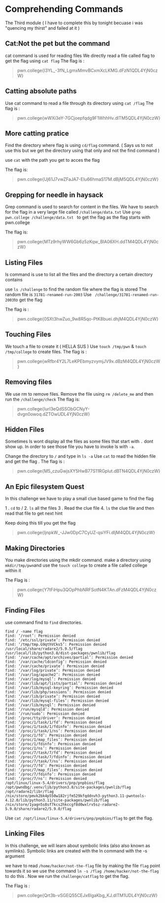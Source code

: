 # Comprehending Commands
 The Third module ( I have to complete this by tonight becuase i was "quencing my thirst" and failed at it )

## Cat:Not the pet but the command

cat command is used for reading files 
We directly read a file called flag to  get the flag using `cat flag`
The flag is :
>pwn.college{I3YL_-3fN_LgmxMmvBCxmXcLKMG.dFzN1QDL4YjN0czW}

## Catting absolute paths 
Use cat command to read a file through its directory using `cat /flag`
The flag is :
>pwn.college{wWXi3eY-7GCjoepfqdg9F1WhhHv.dlTM5QDL4YjN0czW}

## More catting pratice 
Find the directory where flag is using `cd/flag` command. ( Says us to not use this but we get the directory using that only and not the find command )

use `cat` with the path you get to acces the flag 

The flag is:
>pwn.college{Uj61J7vwZFaJA7-EIu66hmaS17M.dBjM5QDL4YjN0czW}

## Grepping for needle in haysack

 Grep command is used to search for content in the files. 
 We have to search for the flag in a very large file called `/challenge/data.txt`
 Use `grep pwn.college /challenge/data.txt ` to get the flag as the flag starts with pwn.college

The flag is:
>pwn.college{MTz9rhyWW6Gb6z5zKqw_BlA06XH.ddTM4QDL4YjN0czW}

## Listing Files
ls command is use to list all the files and the directory a certain directory contains 

use `ls /challenge` to find the random file where the flag is stored 
The random file is `31781-renamed-run-2003`
Use ` /challenge/31781-renamed-run-2003`to get the flag 

The flag is :
>pwn.college{0SXt3hwZuo_9w8R5qo-PtK8buei.dhjM4QDL4YjN0czW}

## Touching Files
We touch  a file to create it ( HELLA SUS ) 
Use `touch /tmp/pwn` & `touch /tmp/college` to create files. 
The flag is : 
>pwn.college{wRfbr4Y2L7LeKPEbmyzvymjJV9x.dBzM4QDL4YjN0czW}

## Removing files 
We use rm to remove files.
Remove the file using `rm /delete_me` and then run the `/challenge/check`
The flag is:
>pwn.college{IurI3eQdSSObGCNyY-dvgn0owoq.dZTOwUDL4YjN0czW}

## Hidden Files
Sometimes ls wont display all the files as some files that start with `.` dont show up. In order to see those file you have to invoke ls with `-a`.
 
Change the directory to `/` and type in `ls -a` 
Use `cat` to read the hidden file and get the flag .
The flag is :
>pwn.college{M5_czuGwjsXY5HwB77S11RGplut.dBTN4QDL4YjN0czW}

## An Epic filesystem Quest
 In this challenge we have to play a small clue based game to find the flag

1 . `cd` to /
2.  `ls` all the files 
3 . Read the clue file 
4. `ls` the clue file and then read that file to get next hint 

Keep doing this till you get the flag 
>pwn.college{IjnpkW_-JJw0DpC7CyUZ-qsiYFi.dljM4QDL4YjN0czW}

## Making Directories
You make directories using the mkdir command.
make a directory using `mkdir/tmp/pwn`and use the `touch college` to create a file called college within it 

The Flag is :
>pwn.college{Y7tFiHpu3QOpPhbNRFSotN4KTAn.dFzM4QDL4YjN0czW}

## Finding Files
use command find to `find` directories.
```
find / -name flag
find: ‘/root’: Permission denied
find: ‘/etc/ssl/private’: Permission denied
find: ‘/tmp/tmp.G9qthVCks5’: Permission denied
/usr/local/share/radare2/5.9.5/flag
/usr/local/lib/python3.8/dist-packages/pwnlib/flag
find: ‘/var/cache/apt/archives/partial’: Permission denied
find: ‘/var/cache/ldconfig’: Permission denied
find: ‘/var/cache/private’: Permission denied
find: ‘/var/log/private’: Permission denied
find: ‘/var/log/apache2’: Permission denied
find: ‘/var/log/mysql’: Permission denied
find: ‘/var/lib/apt/lists/partial’: Permission denied
find: ‘/var/lib/mysql-keyring’: Permission denied
find: ‘/var/lib/php/sessions’: Permission denied
find: ‘/var/lib/private’: Permission denied
find: ‘/var/lib/mysql-files’: Permission denied
find: ‘/var/lib/mysql’: Permission denied
find: ‘/run/mysqld’: Permission denied
find: ‘/run/sudo’: Permission denied
find: ‘/proc/tty/driver’: Permission denied
find: ‘/proc/1/task/1/fd’: Permission denied
find: ‘/proc/1/task/1/fdinfo’: Permission denied
find: ‘/proc/1/task/1/ns’: Permission denied
find: ‘/proc/1/fd’: Permission denied
find: ‘/proc/1/map_files’: Permission denied
find: ‘/proc/1/fdinfo’: Permission denied
find: ‘/proc/1/ns’: Permission denied
find: ‘/proc/7/task/7/fd’: Permission denied
find: ‘/proc/7/task/7/fdinfo’: Permission denied
find: ‘/proc/7/task/7/ns’: Permission denied
find: ‘/proc/7/fd’: Permission denied
find: ‘/proc/7/map_files’: Permission denied
find: ‘/proc/7/fdinfo’: Permission denied
find: ‘/proc/7/ns’: Permission denied
/opt/linux/linux-5.4/drivers/pnp/pnpbios/flag
/opt/pwndbg/.venv/lib/python3.8/site-packages/pwnlib/flag
/opt/radare2/libr/flag
/nix/store/pmvk2bk4p550w182rjfm529kfqddnvh3-python3.11-pwntools-4.12.0/lib/python3.11/site-packages/pwnlib/flag
/nix/store/1yagn5s8sf7kcs2hkccgf8d0wxlrv5sz-radare2-5.9.0/share/radare2/5.9.0/flag
```
Use `cat /opt/linux/linux-5.4/drivers/pnp/pnpbios/flag` to get the flag.


## Linking Files 
In this challenge, we will learn about symbolic links (also also known as symlinks). Symbolic links are created with the ln command with the -s argument


we have to read ` /home/hacker/not-the-flag ` file by making the file `flag` point towards it so we use the command
`ln -s /flag /home/hacker/not-the-flag` to do this . 
Now we run the `challenge/catflag` to get the flag. 

The Flag is : 
>pwn.college{Qrt3b-vSGEQ55CEJx6lgaKbg_KJ.dlTM1UDL4YjN0czW}

